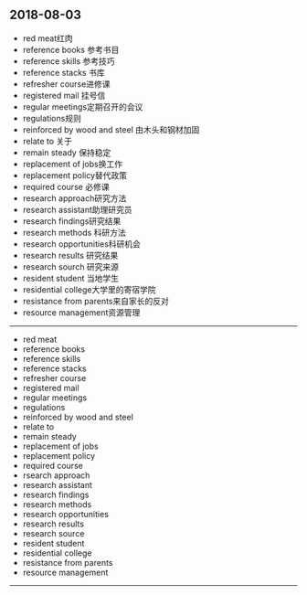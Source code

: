 2018-08-03
---
- red meat红肉
- reference books 参考书目
- reference skills 参考技巧
- reference stacks 书库
- refresher course进修课
- registered mail 挂号信
- regular meetings定期召开的会议
- regulations规则
- reinforced by wood and steel 由木头和钢材加固
- relate to 关于
- remain steady 保持稳定
- replacement of jobs换工作
- replacement policy替代政策
- required course 必修课
- research approach研究方法
- research assistant助理研究员
- research findings研究结果
- research methods 科研方法
- research opportunities科研机会
- research results 研究结果
- research sourch 研究来源
- resident student 当地学生
- residential college大学里的寄宿学院
- resistance from parents来自家长的反对
- resource management资源管理
---
- red meat
- reference books 
- reference skills 
- reference stacks 
- refresher course 
- registered mail 
- regular meetings 
- regulations 
- reinforced by wood and steel 
- relate to 
- remain steady 
- replacement of jobs 
- replacement policy 
- required course 
- rsearch approach 
- research assistant 
- research findings 
- research methods 
- research opportunities 
- research results 
- research source 
- resident student 
- residential college 
- resistance from parents 
- resource management 
---